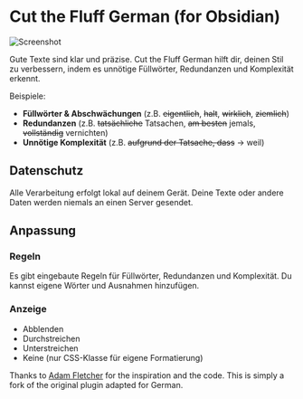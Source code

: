 # Cut the Fluff German (for Obsidian)

![Screenshot](assets/screenshot.png)

Gute Texte sind klar und präzise. Cut the Fluff German hilft dir, deinen Stil zu verbessern, indem es unnötige Füllwörter, Redundanzen und Komplexität erkennt.

Beispiele:

* **Füllwörter & Abschwächungen** (z.B. ~~eigentlich~~, ~~halt~~, ~~wirklich~~, ~~ziemlich~~)
* **Redundanzen** (z.B. ~~tatsächliche~~ Tatsachen, ~~am besten~~ jemals, ~~vollständig~~ vernichten)
* **Unnötige Komplexität** (z.B. ~~aufgrund der Tatsache, dass~~ → weil)

## Datenschutz

Alle Verarbeitung erfolgt lokal auf deinem Gerät. Deine Texte oder andere Daten werden niemals an einen Server gesendet.

## Anpassung

### Regeln

Es gibt eingebaute Regeln für Füllwörter, Redundanzen und Komplexität. Du kannst eigene Wörter und Ausnahmen hinzufügen.

### Anzeige

* Abblenden
* Durchstreichen
* Unterstreichen
* Keine (nur CSS-Klasse für eigene Formatierung)

Thanks to [Adam Fletcher](https://github.com/adamfletcher/obsidian-cut-the-fluff) for the inspiration and the code. This is simply a fork of the original plugin adapted for German.